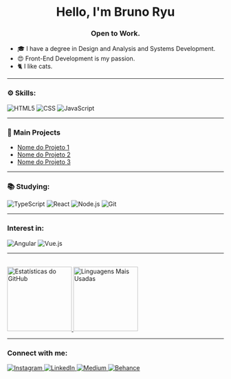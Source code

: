 <div align="center">
  <h1>Hello, I'm Bruno Ryu</h1>
  <h3>Open to Work.</h3>
</div>

- 🎓 I have a degree in Design and Analysis and Systems Development.
- 😍 Front-End Development is my passion.
- 🐈 I like cats.


---

### ⚙️ Skills:
<p align="left">
  <img src="https://img.shields.io/badge/HTML5-E34F26?style=for-the-badge&logo=html5&logoColor=white" alt="HTML5">
  <img src="https://img.shields.io/badge/CSS-1572B6?style=for-the-badge&logo=css&logoColor=white" alt="CSS">
  <img src="https://img.shields.io/badge/JS ES6+-F7DF1E?style=for-the-badge&logo=javascript&logoColor=black" alt="JavaScript">
</p>


---

### 🚀 Main Projects

- [Nome do Projeto 1](https://github.com/BRyuTakahashi/nome-do-projeto-1)
- [Nome do Projeto 2](https://github.com/BRyuTakahashi/nome-do-projeto-2)
- [Nome do Projeto 3](https://github.com/BRyuTakahashi/nome-do-projeto-3)

---

### 📚 Studying:

<p align="left">
  <img src="https://img.shields.io/badge/Typescript-377CC8?style=for-the-badge&logo=typescript&logoColor=white" alt="TypeScript">
  <img src="https://img.shields.io/badge/React-61DAFB?style=for-the-badge&logo=react&logoColor=black" alt="React">
  <img src="https://img.shields.io/badge/NODE.JS-587B38?style=for-the-badge&logo=node.js&logoColor=white" alt="Node.js">
  <img src="https://img.shields.io/badge/GITHUB-E44C30?style=for-the-badge&logo=git&logoColor=white" alt="Git">
</p>

---

### Interest in:
<p align="left">
    <img src="https://img.shields.io/badge/Angular-DE002D?style=for-the-badge&logo=angular&logoColor=black" alt="Angular">
    <img src="https://img.shields.io/badge/vue.js-42B884?style=for-the-badge&logo=vue.js&logoColor=35496e" alt="Vue.js">
</p>

---

<br>
<div>
  <a href="https://github.com/BRyuTakahashi">
    <img height="150em" src="https://github-readme-stats.vercel.app/api?username=BRyuTakahashi&show_icons=true&theme=dracula&title_color=0AFEFF&include_all_commits=true&count_private=true" alt="Estatísticas do GitHub"/>
    <img height="150em" src="https://github-readme-stats.vercel.app/api/top-langs/?username=BRyuTakahashi&layout=compact&langs_count=7&theme=dracula&title_color=0AFEFF" alt="Linguagens Mais Usadas"/>
  </a>
</div>

---

### Connect with me:

<div>
  <a href="https://www.instagram.com/bruno_ryu0805/" target="_blank">
    <img src="https://img.shields.io/badge/-Instagram-%23E4405F?style=for-the-badge&logo=instagram&logoColor=white" alt="Instagram">
  </a>
  <a href="https://www.linkedin.com/in/bruno-takahashi-97b0b01b8/" target="_blank">
    <img src="https://img.shields.io/badge/LinkedIn-0077B5?style=for-the-badge&logo=linkedin&logoColor=white" alt="LinkedIn">
  </a>
  <a href="https://medium.com/@brunoryu0805" target="_blank">
    <img src="https://img.shields.io/badge/Medium-F2A71B?style=for-the-badge&logo=medium&logoColor=white" alt="Medium">
  </a>
  <a href="https://www.behance.net/brunoryu1" target="_blank">
    <img src="https://img.shields.io/badge/Behance-056CF2?style=for-the-badge&logo=behance&logoColor=white" alt="Behance">
  </a>
</div>
